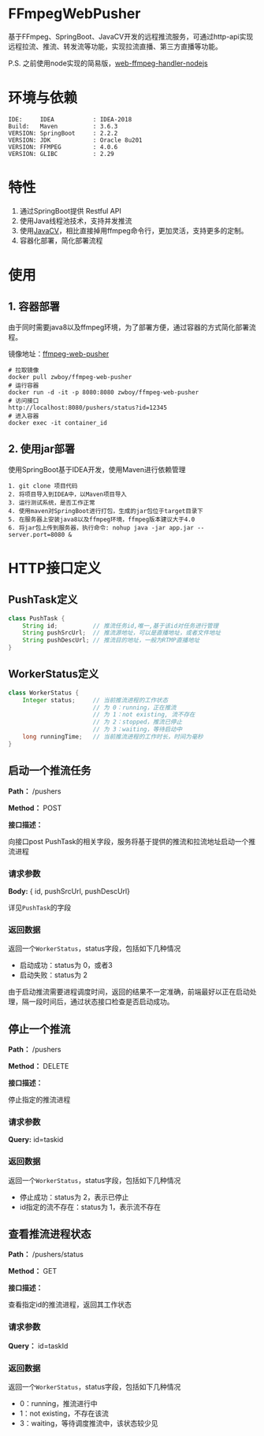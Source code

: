 # FFmpegWebPusher
基于FFmpeg、SpringBoot、JavaCV开发的远程推流服务，可通过http-api实现远程拉流、推流、转发流等功能，实现拉流直播、第三方直播等功能。

P.S. 之前使用node实现的简易版，[web-ffmpeg-handler-nodejs](https://github.com/ZWboy97/web-ffmpeg-handler)

# 环境与依赖
```
IDE:     IDEA           : IDEA-2018
Build:   Maven          : 3.6.3
VERSION: SpringBoot     : 2.2.2
VERSION: JDK            : Oracle 8u201
VERSION: FFMPEG         : 4.0.6
VERSION: GLIBC          : 2.29
```

# 特性
1. 通过SpringBoot提供 Restful API
2. 使用Java线程池技术，支持并发推流
3. 使用[JavaCV](https://github.com/bytedeco/javacv)，相比直接掉用ffmpeg命令行，更加灵活，支持更多的定制。
4. 容器化部署，简化部署流程

# 使用
## 1. 容器部署
由于同时需要java8以及ffmpeg环境，为了部署方便，通过容器的方式简化部署流程。

镜像地址：[ffmpeg-web-pusher](https://hub.docker.com/r/zwboy/ffmpeg-web-pusher)

```
# 拉取镜像
docker pull zwboy/ffmpeg-web-pusher
# 运行容器
docker run -d -it -p 8080:8080 zwboy/ffmpeg-web-pusher
# 访问接口
http://localhost:8080/pushers/status?id=12345
# 进入容器
docker exec -it container_id
```

## 2. 使用jar部署
使用SpringBoot基于IDEA开发，使用Maven进行依赖管理
``` 
1. git clone 项目代码
2. 将项目导入到IDEA中，以Maven项目导入
3. 运行测试系统，是否工作正常
4. 使用maven对SpringBoot进行打包，生成的jar包位于target目录下
5. 在服务器上安装java8以及ffmpeg环境，ffmpeg版本建议大于4.0
6. 将jar包上传到服务器，执行命令: nohup java -jar app.jar --server.port=8080 & 
```

# HTTP接口定义

## PushTask定义
```java
class PushTask {
    String id;          // 推流任务id,唯一,基于该id对任务进行管理
    String pushSrcUrl;  // 推流源地址，可以是直播地址，或者文件地址
    String pushDescUrl; // 推流目的地址，一般为RTMP直播地址
}
```
## WorkerStatus定义
```java
class WorkerStatus {
    Integer status;     // 当前推流进程的工作状态
                        // 为 0：running，正在推流
                        // 为 1：not existing, 流不存在
                        // 为 2：stopped，推流已停止
                        // 为 3：waiting，等待启动中
    long runningTime;   // 当前推流进程的工作时长，时间为毫秒
}
```

## 启动一个推流任务

**Path：** /pushers

**Method：** POST


**接口描述：**
<p>向接口post PushTask的相关字段，服务将基于提供的推流和拉流地址启动一个推流进程</p>


### 请求参数
**Body:** { id, pushSrcUrl, pushDescUrl} 

详见`PushTask`的字段



### 返回数据
返回一个`WorkerStatus`，status字段，包括如下几种情况
- 启动成功：status为 0，或者3
- 启动失败：status为 2

由于启动推流需要进程调度时间，返回的结果不一定准确，前端最好以正在启动处理，隔一段时间后，通过状态接口检查是否启动成功。

            
## 停止一个推流

**Path：** /pushers

**Method：** DELETE

**接口描述：**
<p>停止指定的推流进程</p>


### 请求参数
**Query:** id=taskid

### 返回数据
返回一个`WorkerStatus`，status字段，包括如下几种情况
- 停止成功：status为 2，表示已停止
- id指定的流不存在：status为 1，表示流不存在
            
            
            
## 查看推流进程状态

**Path：** /pushers/status

**Method：** GET

**接口描述：**
<p>查看指定id的推流进程，返回其工作状态</p>


### 请求参数
**Query：** id=taskId
            
### 返回数据
返回一个`WorkerStatus`，status字段，包括如下几种情况
- 0：running，推流进行中
- 1：not existing，不存在该流
- 3：waiting，等待调度推流中，该状态较少见
